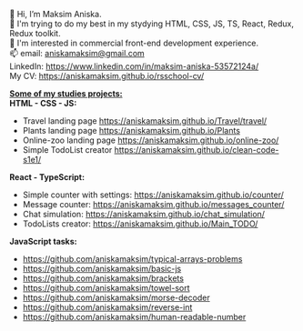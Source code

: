 👋 Hi, I’m Maksim Aniska.<br />
🌱 I'm trying to do my best in my stydying HTML, CSS, JS, TS, React, Redux, Redux toolkit.<br/>
👀 I'm interested in commercial front-end development experience.<br />
📫 email: aniskamaksim@gmail.com<br />
LinkedIn: https://www.linkedin.com/in/maksim-aniska-53572124a/<br />
My CV: https://aniskamaksim.github.io/rsschool-cv/<br />
 
<ins>**Some of my studies projects:**</ins><br />
**HTML - CSS - JS:**
- Travel landing page https://aniskamaksim.github.io/Travel/travel/
- Plants landing page https://aniskamaksim.github.io/Plants
- Online-zoo landing page https://aniskamaksim.github.io/online-zoo/
- Simple TodoList creator https://aniskamaksim.github.io/clean-code-s1e1/
 
**React - TypeScript:**
- Simple counter with settings: https://aniskamaksim.github.io/counter/
- Message counter: https://aniskamaksim.github.io/messages_counter/
- Chat simulation: https://aniskamaksim.github.io/chat_simulation/
- TodoLists creator: https://aniskamaksim.github.io/Main_TODO/
  
**JavaScript tasks:**
- https://github.com/aniskamaksim/typical-arrays-problems
- https://github.com/aniskamaksim/basic-js
- https://github.com/aniskamaksim/brackets
- https://github.com/aniskamaksim/towel-sort
- https://github.com/aniskamaksim/morse-decoder
- https://github.com/aniskamaksim/reverse-int
- https://github.com/aniskamaksim/human-readable-number
 
<!---
aniskamaksim/aniskamaksim is a ✨ special ✨ repository because its `README.md` (this file) appears on your GitHub profile.
You can click the Preview link to take a look at your changes.
--->
